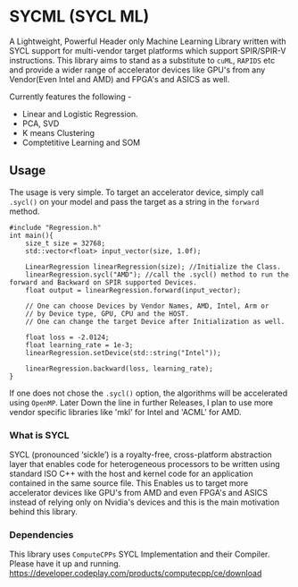 # SYCML (SYCL ML)
A Lightweight, Powerful Header only Machine Learning Library written with  SYCL support for multi-vendor target platforms which support SPIR/SPIR-V instructions. 
This library aims to stand as a substitute to `cuML`, `RAPIDS` etc and provide a wider range of accelerator devices like GPU's from any Vendor(Even Intel and AMD) and FPGA's and ASICS as well. 

Currently features the following - 
* Linear and Logistic Regression. 
* PCA, SVD
* K means Clustering
* Comptetitive Learning and SOM

## Usage 
The usage is very simple. To target an accelerator device, simply call `.sycl()` on your model and pass the target as a string in the `forward` method. 
```
#include "Regression.h"
int main(){
    size_t size = 32768;
    std::vector<float> input_vector(size, 1.0f);

    LinearRegression linearRegression(size); //Initialize the Class.
    linearRegression.sycl("AMD"); //call the .sycl() method to run the forward and Backward on SPIR supported Devices.
    float output = linearRegression.forward(input_vector);

    // One can choose Devices by Vendor Names, AMD, Intel, Arm or
    // by Device type, GPU, CPU and the HOST.
    // One can change the target Device after Initialization as well.

    float loss = -2.0124;
    float learning_rate = 1e-3;
    linearRegression.setDevice(std::string("Intel"));

    linearRegression.backward(loss, learning_rate);
}
```
If one does not chose the `.sycl()` option, the algorithms will be accelerated using `OpenMP`. Later Down the line in further Releases, I plan to use more vendor specific libraries like 'mkl' for Intel and 'ACML' for AMD. 

### What is SYCL 
SYCL (pronounced ‘sickle’) is a royalty-free, cross-platform abstraction layer that enables code for heterogeneous processors to be written using standard ISO C++ with the host and kernel code for an application contained in the same source file. This Enables us to target more accelerator devices like GPU's from AMD and even FPGA's and ASICS instead of relying only on Nvidia's devices and this is the main motivation behind this library. 

### Dependencies
This library uses `ComputeCPPs` SYCL Implementation and their Compiler. Please have it up and running. https://developer.codeplay.com/products/computecpp/ce/download
